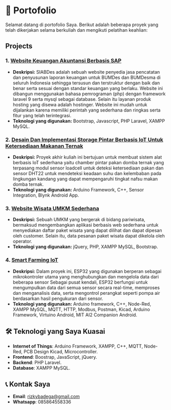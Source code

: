 # 📂 Portofolio
Selamat datang di portofolio Saya. Berikut adalah beberapa proyek yang telah dikerjakan selama berkuliah dan mengikuti pelatihan keahlian:

## Projects
### 1. [Website Keuangan Akuntansi Berbasis SAP](https://github.com/rizkysepandi/Portofolio/tree/main/Proyek-1)
- **Deskripsi:** SIABDes adalah sebuah website penyedia jasa pencatatan dan penyusunan laporan keuangan untuk BUMDes dan BUMDesma di seluruh Indonesia sehingga tersusun dan terstruktur dengan baik dan benar serta sesuai dengan standar keuangan yang berlaku. Website ini dibangun menggunakan bahasa pemrograman (php) dengan framework laravel 9 serta mysql sebagai database. Selain itu layanan produk hosting yang disewa adalah hostinger. Website ini mudah untuk dijalankan karena memiliki perintah yang sederhana dan ringkas serta fitur yang telah terintegrasi.
- **Teknologi yang digunakan:** Bootstrap, Javascript, PHP Laravel, XAMPP MySQL.

### 2. [Desain Dan Implementasi Storage Pintar Berbasis IoT Untuk Ketersediaan Makanan Ternak](https://github.com/rizkysepandi/Portofolio/tree/main/Proyek-2)
- **Deskripsi:** Proyek akhir kuliah ini bertujuan untuk membuat sistem alat berbasis IoT sederhana yaitu chamber pintar pakan domba ternak yang terpasang modul sensor loadcell untuk deteksi ketersediaan pakan dan sensor DHT22 untuk mendeteksi keadaan suhu dan kelembaban pada lingkungan kandang yang dapat mempengaruhi tingkat nafsu makan domba ternak.
- **Teknologi yang digunakan:** Arduino Framework, C++, Sensor Integration, Blynk Android App.

### 3. [Website Wisata UMKM Sederhana](https://github.com/rizkysepandi/Portofolio/tree/main/Proyek-2)
- **Deskripsi:** Sebuah UMKM yang bergerak di bidang pariwisata, bermaksud mengembangkan aplikasi berbasis web sederhana untuk menyediakan daftar paket wisata yang dapat dilihat dan dapat dipesan oleh customer. Selain itu, data pesanan paket wisata dapat dikelola oleh operator.
- **Teknologi yang digunakan:** jQuery, PHP, XAMPP MySQL, Bootstrap.

### 4. [Smart Farming IoT](https://github.com/rizkysepandi/Portofolio/tree/main/Proyek-3)
- **Deskripsi:** Dalam proyek ini, ESP32 yang digunakan berperan sebagai mikrokontroler utama yang menghubungkan dan mengelola data dari beberapa sensor Sebagai pusat kendali, ESP32 berfungsi untuk mengumpulkan data dari semua sensor secara real-time, memproses dan menganalisis data, serta mengontrol perangkat seperti pompa air berdasarkan hasil pengukuran dari sensor.
- **Teknologi yang digunakan:** Arduino framework, C++, Node-Red, XAMPP MySQL, MQTT, HTTP, Modbus, Postman, Kicad, Arduino Framework, Virtuino Android, MIT AI2 Companion Android.

## 🛠️ Teknologi yang Saya Kuasai
- **Internet of Things**: Arduino Framework, XAMPP, C++, MQTT, Node-Red, PCB Design Kicad, Microcontroller.
- **Frontend**: Boostrap, JavaScript, jQuery.
- **Backend**: PHP Laravel.
- **Database**: XAMPP MySQL.

## 📞 Kontak Saya
- **Email**: [rizkybadega@gmail.com](mailto:rizkybadega@gmail.com)
- **Whatsapp**: 085864558336
